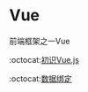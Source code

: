 # Vue
前端框架之一Vue

:octocat:[初识Vue.js](https://github.com/Lumnca/Vue/blob/master/%E5%88%9D%E8%AF%86Vue.md)

:octocat:[数据绑定](https://github.com/Lumnca/Vue/blob/master/%E6%95%B0%E6%8D%AE%E7%BB%91%E5%AE%9A.md)
